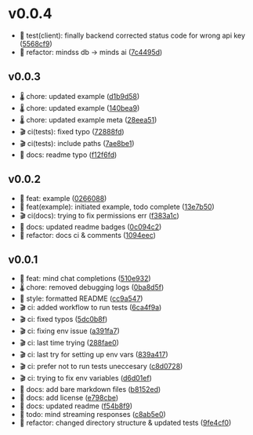 # v0.0.4

- 🧪 test(client): finally backend corrected status code for wrong api key ([5568cf9](https://github.com/ArnavK-09/mddb/commit/5568cf9))
- 🚀 refactor: mindss db -> minds ai ([7c4495d](https://github.com/ArnavK-09/mddb/commit/7c4495d))

## v0.0.3

- 🌡️ chore: updated example ([d1b9d58](https://github.com/ArnavK-09/mddb/commit/d1b9d58))
- 🌡️ chore: updated example ([140bea9](https://github.com/ArnavK-09/mddb/commit/140bea9))
- 🌡️ chore: updated example meta ([28eea51](https://github.com/ArnavK-09/mddb/commit/28eea51))
- 🎬 ci(tests): fixed typo ([72888fd](https://github.com/ArnavK-09/mddb/commit/72888fd))
- 🎬 ci(tests): include paths ([7ae8be1](https://github.com/ArnavK-09/mddb/commit/7ae8be1))
- 🎲 docs: readme typo ([f12f6fd](https://github.com/ArnavK-09/mddb/commit/f12f6fd))

## v0.0.2

- 🌟 feat: example ([0266088](https://github.com/ArnavK-09/mddb/commit/0266088))
- 🌟 feat(example): initiated example, todo complete ([13e7b50](https://github.com/ArnavK-09/mddb/commit/13e7b50))
- 🎬 ci(docs): trying to fix permissions err ([f383a1c](https://github.com/ArnavK-09/mddb/commit/f383a1c))
- 🎲 docs: updated readme badges ([0c094c2](https://github.com/ArnavK-09/mddb/commit/0c094c2))
- 🚀 refactor: docs ci & comments ([1094eec](https://github.com/ArnavK-09/mddb/commit/1094eec))

## v0.0.1

- 🌟 feat: mind chat completions ([510e932](https://github.com/ArnavK-09/mddb/commit/510e932))
- 🌡️ chore: removed debugging logs ([0ba8d5f](https://github.com/ArnavK-09/mddb/commit/0ba8d5f))
- 🎀 style: formatted README ([cc9a547](https://github.com/ArnavK-09/mddb/commit/cc9a547))
- 🎬 ci: added workflow to run tests ([6ca4f9a](https://github.com/ArnavK-09/mddb/commit/6ca4f9a))
- 🎬 ci: fixed typos ([5dc0b8f](https://github.com/ArnavK-09/mddb/commit/5dc0b8f))
- 🎬 ci: fixing env issue ([a391fa7](https://github.com/ArnavK-09/mddb/commit/a391fa7))
- 🎬 ci: last time trying ([288fae0](https://github.com/ArnavK-09/mddb/commit/288fae0))
- 🎬 ci: last try for setting up env vars ([839a417](https://github.com/ArnavK-09/mddb/commit/839a417))
- 🎬 ci: prefer not to run tests uneccesary ([c8d0728](https://github.com/ArnavK-09/mddb/commit/c8d0728))
- 🎬 ci: trying to fix env variables ([d6d01ef](https://github.com/ArnavK-09/mddb/commit/d6d01ef))
- 🎲 docs: add bare markdown files ([b8152ed](https://github.com/ArnavK-09/mddb/commit/b8152ed))
- 🎲 docs: add license ([e798cbe](https://github.com/ArnavK-09/mddb/commit/e798cbe))
- 🎲 docs: updated readme ([f54b8f9](https://github.com/ArnavK-09/mddb/commit/f54b8f9))
- 🏮 todo: mind streaming responses ([c8ab5e0](https://github.com/ArnavK-09/mddb/commit/c8ab5e0))
- 🚀 refactor: changed directory structure & updated tests ([9fe4cf0](https://github.com/ArnavK-09/mddb/commit/9fe4cf0))
